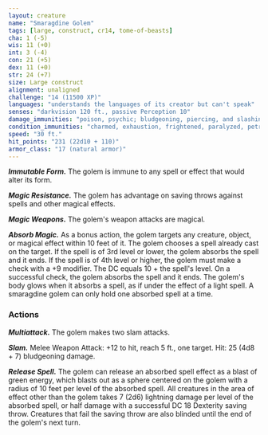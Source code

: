 ```yaml
---
layout: creature
name: "Smaragdine Golem"
tags: [large, construct, cr14, tome-of-beasts]
cha: 1 (-5)
wis: 11 (+0)
int: 3 (-4)
con: 21 (+5)
dex: 11 (+0)
str: 24 (+7)
size: Large construct
alignment: unaligned
challenge: "14 (11500 XP)"
languages: "understands the languages of its creator but can't speak"
senses: "darkvision 120 ft., passive Perception 10"
damage_immunities: "poison, psychic; bludgeoning, piercing, and slashing from nonmagical weapons that aren't adamantine"
condition_immunities: "charmed, exhaustion, frightened, paralyzed, petrified, poisoned"
speed: "30 ft."
hit_points: "231 (22d10 + 110)"
armor_class: "17 (natural armor)"
---
```


***Immutable Form.*** The golem is immune to any spell or effect that would alter its form.

***Magic Resistance.*** The golem has advantage on saving throws against spells and other magical effects.

***Magic Weapons.*** The golem's weapon attacks are magical.

***Absorb Magic.*** As a bonus action, the golem targets any creature, object, or magical effect within 10 feet of it. The golem chooses a spell already cast on the target. If the spell is of 3rd level or lower, the golem absorbs the spell and it ends. If the spell is of 4th level or higher, the golem must make a check with a +9 modifier. The DC equals 10 + the spell's level. On a successful check, the golem absorbs the spell and it ends. The golem's body glows when it absorbs a spell, as if under the effect of a light spell. A smaragdine golem can only hold one absorbed spell at a time.

### Actions

***Multiattack.*** The golem makes two slam attacks.

***Slam.*** Melee Weapon Attack: +12 to hit, reach 5 ft., one target. Hit: 25 (4d8 + 7) bludgeoning damage.

***Release Spell.*** The golem can release an absorbed spell effect as a blast of green energy, which blasts out as a sphere centered on the golem with a radius of 10 feet per level of the absorbed spell. All creatures in the area of effect other than the golem takes 7 (2d6) lightning damage per level of the absorbed spell, or half damage with a successful DC 18 Dexterity saving throw. Creatures that fail the saving throw are also blinded until the end of the golem's next turn.

